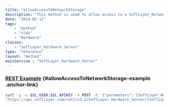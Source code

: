 ```yaml
---
title: "allowAccessToNetworkStorage"
description: "This method is used to allow access to a SoftLayer_Network_Storage volume that supports host- or network-level access control. "
date: "2018-02-12"
tags:
    - "method"
    - "sldn"
    - "Hardware"
classes:
    - "SoftLayer_Hardware_Server"
type: "reference"
layout: "method"
mainService : "SoftLayer_Hardware_Server"
---
```


### [REST Example](#allowAccessToNetworkStorage-example) <a href="/article/rest/"><i class="fas fa-question"></i></a> {#allowAccessToNetworkStorage-example .anchor-link} 
```bash
curl -g -u $SL_USER:$SL_APIKEY -X POST -d '{"parameters": [SoftLayer_Network_Storage]}' \
'https://api.softlayer.com/rest/v3.1/SoftLayer_Hardware_Server/{SoftLayer_Hardware_ServerID}/allowAccessToNetworkStorage'
```
